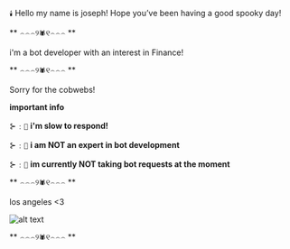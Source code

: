 `🕯️` Hello my name is joseph! Hope you’ve been having a good spooky day! 

** ⌢⌢⌢୨`🕷`୧⌢⌢⌢ **


i'm a bot developer with an interest in Finance!


** ⌢⌢⌢୨`🕷`୧⌢⌢⌢ **


Sorry for the cobwebs!

 **important info** 


⊱﹕`🎃`  **i'm slow to respond!**


⊱﹕`👻`   **i am NOT an expert in bot development** 


⊱﹕`🦇`    **im currently NOT taking bot requests at the moment**

** ⌢⌢⌢୨`🕷`୧⌢⌢⌢ **

los angeles <3 

![alt text](https://www.history.com/.image/ar_16:9%2Cc_fill%2Ccs_srgb%2Cfl_progressive%2Cg_faces:center%2Cq_auto:good%2Cw_768/MTYyMzAxNjY4MjA4MTU4NjIx/topic-los-angeles-gettyimages-943489042-feature.jpg)

** ⌢⌢⌢୨`🕷`୧⌢⌢⌢ **

 
